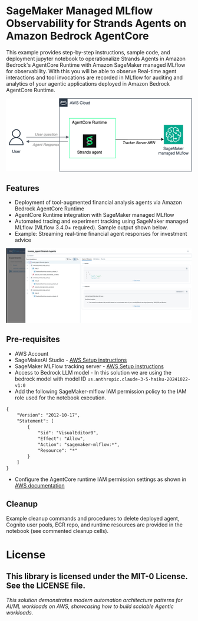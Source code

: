 

# SageMaker Managed MLflow Observability for Strands Agents on Amazon Bedrock AgentCore
This example provides step-by-step instructions, sample code, and deployment jupyter notebook to operationalize Strands Agents in Amazon Bedrock's AgentCore Runtime with Amazon SageMaker managed MLflow for observability. With this you will be able to observe Real-time agent interactions and tool invocations are recorded in MLflow for auditing and analytics of your agentic applications deployed in Amazon Bedrock AgentCore Runtime.

![image](./images/sagemaker-mlflow-agentCore.png)

## Features
- Deployment of tool-augmented financial analysis agents via Amazon Bedrock AgentCore Runtime
- AgentCore Runtime integration with SageMaker managed MLflow
- Automated tracing and experiment tracking using SageMaker managed MLflow (MLflow 3.4.0+ required). Sample output shown below.
- Example: Streaming real-time financial agent responses for investment advice

![image](./images/sagemaker-mlflow-output.png)

## Pre-requisites

- AWS Account 
- SageMakerAI Studio - [AWS Setup instructions](https://docs.aws.amazon.com/sagemaker/latest/dg/onboard-quick-start.html)
- SageMaker MLFlow tracking server - [AWS Setup instructions](https://docs.aws.amazon.com/sagemaker/latest/dg/mlflow-create-tracking-server.html)
- Access to Bedrock LLM model - In this solution we are using the bedrock model with model ID `us.anthropic.claude-3-5-haiku-20241022-v1:0`
- Add the following SageMaker-mlflow IAM permission policy to the IAM role used for the notebook execution. 

```
{
    "Version": "2012-10-17",
    "Statement": [
        {
            "Sid": "VisualEditor0",
            "Effect": "Allow",
            "Action": "sagemaker-mlflow:*",
            "Resource": "*"
        }
    ]
}
```
- Configure the AgentCore runtime IAM permission settings as shown in [AWS documentation](https://docs.aws.amazon.com/bedrock-agentcore/latest/devguide/runtime-permissions.html)

## Cleanup
Example cleanup commands and procedures to delete deployed agent, Cognito user pools, ECR repo, and runtime resources are provided in the notebook (see commented cleanup cells).

# License
This library is licensed under the MIT-0 License. See the LICENSE file.
---

*This solution demonstrates modern automation architecture patterns for AI/ML workloads on AWS, showcasing how to build scalable Agentic workloads.*